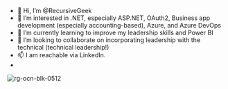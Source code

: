 - 👋 Hi, I’m @RecursiveGeek
- 👀 I’m interested in .NET, especially ASP.NET, OAuth2, Business app development (especially accounting-based), Azure, and Azure DevOps
- 🌱 I’m currently learning to improve my leadership skills and Power BI
- 💞️ I’m looking to collaborate on incorporating leadership with the technical (technical leadership!)
- 📫 I am reachable via LinkedIn.
- 

![rg-ocn-blk-0512](https://user-images.githubusercontent.com/38358141/209210059-78fd32d9-ba4c-4673-8891-60ad28104846.png)
